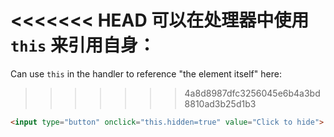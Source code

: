 <<<<<<< HEAD
可以在处理器中使用 `this` 来引用自身：
=======
Can use `this` in the handler to reference "the element itself" here:
>>>>>>> 4a8d8987dfc3256045e6b4a3bd8810ad3b25d1b3

```html run height=50
<input type="button" onclick="this.hidden=true" value="Click to hide">
```

